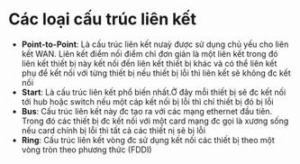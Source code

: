 # Các loại cấu trúc liên kết 
- **Point-to-Point**: Là cấu trúc liên kết nưaỳ được sử dụng chủ yếu cho liên kết WAN. Liên kết điểm nối điểm chỉ đơn giản là một liên kết trong đó liên kết thiết bị này kết nối đến liên kết thiết bị khác và có thể liên kết phụ để kết nối với từng thiết bị nếu thiết bị lỗi thì liên kết sẽ không đc kết nối
- **Start**: Là cấu trúc liên kết phổ biến nhất.Ở đây mỗi thiết bị sẽ đc kết nối tới hub hoặc switch nếu một cáp kết nối bị lỗi thì chỉ thiết bị đó bị lỗi
- **Bus**: Cấu trúc liên kết này đc tạo ra với các mạng ethernet đầu tiên. Trong đó các thiết bị đc kết nối với một card mạng đc gọi là xương sống nếu card chính bị lỗi thì tất cả các thiết nị sẽ bị lỗi
- **Ring**: Cấu trúc liên kết vòng đc sử dụng kết nối các thiết bị theo một vòng tròn theo phương thức (FDDI)
